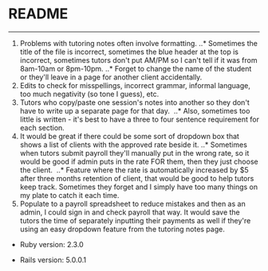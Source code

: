 # README
---
1. Problems with tutoring notes often involve formatting.
..* Sometimes the title of the file is incorrect, sometimes the blue header at the top is incorrect, sometimes tutors don't put AM/PM so I can't tell if it was from 8am-10am or 8pm-10pm.
..* Forget to change the name of the student or they'll leave in a page for another client accidentally.
2. Edits to check for misspellings, incorrect grammar, informal language, too much negativity (so tone I guess), etc.
3. Tutors who copy/paste one session's notes into another so they don't have to write up a separate page for that day. 
..* Also, sometimes too little is written - it's best to have a three to four sentence requirement for each section. 
4. It would be great if there could be some sort of dropdown box that shows a list of clients with the approved rate beside it.
..* Sometimes when tutors submit payroll they'll manually put in the wrong rate, so it would be good if admin puts in the rate FOR them, then they just choose the client. 
..* Feature where the rate is automatically increased by $5 after three months retention of client, that would be good to help tutors keep track. Sometimes they forget and I simply have too many things on my plate to catch it each time.
5. Populate to a payroll spreadsheet to reduce mistakes and then as an admin, I could sign in and check payroll that way. It would save the tutors the time of separately inputting their payments as well if they're using an easy dropdown feature from the tutoring notes page.

* Ruby version: 2.3.0

* Rails version: 5.0.0.1
